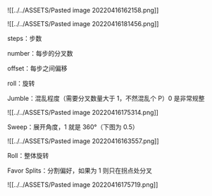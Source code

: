 
![[../../ASSETS/Pasted image 20220416162158.png]]


![[../../ASSETS/Pasted image 20220416181456.png]]

steps：步数

number：每步的分叉数

offset：每步之间偏移

roll：旋转


Jumble：混乱程度（需要分叉数量大于 1，不然混乱个 P）0 是非常规整

![[../../ASSETS/Pasted image 20220416175314.png]]

Sweep：展开角度，1 就是 360°（下图为 0.5）

 ![[../../ASSETS/Pasted image 20220416163557.png]]

Roll：整体旋转

Favor Splits：分割偏好，如果为 1 则只在拐点处分叉

![[../../ASSETS/Pasted image 20220416175719.png]]